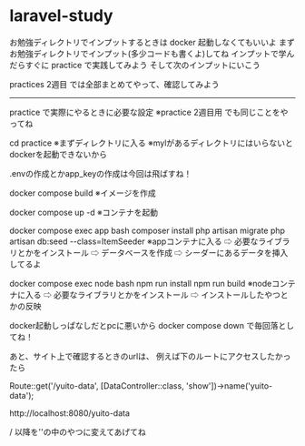 # laravel-study


お勉強ディレクトリでインプットするときは docker 起動しなくてもいいよ
まずお勉強ディレクトリでインプット(多少コードも書くよ)してね
インプットで学んだらすぐに practice で実践してみよう
そして次のインプットにいこう

practices 2週目 では全部まとめてやって、確認してみよう


-------------


practice で実際にやるときに必要な設定
※practice 2週目用 でも同じことをやってね


cd practice
    ※まずディレクトリに入る
    ※mylがあるディレクトリにはいらないとdockerを起動できないから


.envの作成とかapp_keyの作成は今回は飛ばすね！


docker compose build
    ※イメージを作成

docker compose up -d
    ※コンテナを起動

docker compose exec app bash
    composer install
    php artisan migrate
    php artisan db:seed --class=ItemSeeder
        ※appコンテナに入る ⇨ 必要なライブラリとかをインストール 
        ⇨ データベースを作成 ⇨ シーダーにあるデータを挿入してるよ


docker compose exec node bash
    npm run install
    npm run build
        ※nodeコンテナに入る ⇨ 必要なライブラリとかをインストール ⇨ インストールしたやつとかの反映



docker起動しっぱなしだとpcに悪いから
docker compose down
で毎回落としてね！



あと、サイト上で確認するときのurlは、
例えば下のルートにアクセスしたかったら

Route::get('/yuito-data', [DataController::class, 'show'])->name('yuito-data');


http://localhost:8080/yuito-data

/ 以降を''の中のやつに変えてあげてね
